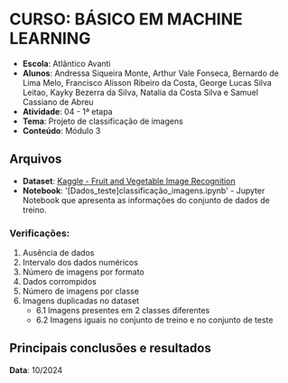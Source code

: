 # CURSO: **BÁSICO EM MACHINE LEARNING**

- **Escola**: Atlântico Avanti
- **Alunos**: Andressa Siqueira Monte, Arthur Vale Fonseca, Bernardo de Lima Melo, Francisco Alisson Ribeiro da Costa, George Lucas Silva Leitao, Kayky Bezerra da Silva, Natalia da Costa Silva e Samuel Cassiano de Abreu
- **Atividade**: 04 - 1ª etapa
- **Tema**: Projeto de classificação de imagens
- **Conteúdo**: Módulo 3

## Arquivos

- **Dataset**: [Kaggle - Fruit and Vegetable Image Recognition](https://www.kaggle.com/datasets/kritikseth/fruit-and-vegetable-image-recognition/data)
- **Notebook**: '[Dados_teste]classificação_imagens.ipynb' - Jupyter Notebook que apresenta as informações do conjunto de dados de treino.

### Verificações:

1. Ausência de dados
2. Intervalo dos dados numéricos
3. Número de imagens por formato
4. Dados corrompidos
5. Número de imagens por classe
6. Imagens duplicadas no dataset
   - 6.1 Imagens presentes em 2 classes diferentes
   - 6.2 Imagens iguais no conjunto de treino e no conjunto de teste

## Principais conclusões e resultados

**Data**: 10/2024

